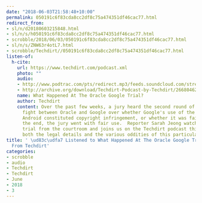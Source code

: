 ```yaml
---
date: "2018-06-03T21:58:48+10:00"
permalink: 050191c6f83cda8cc2df8c75a474351df46cac77.html
redirect_from:
- sl/n/d20180603215848.html
- sl/n/s/h050191c6f83cda8cc2df8c75a474351df46cac77.html
- scrobble/2018/06/03/050191c6f83cda8cc2df8c75a474351df46cac77.html
- sl/n/s/ZNW63r4otL7.html
- scrobble/Techdirt//050191c6f83cda8cc2df8c75a474351df46cac77.html
listen-of:
  h-cite:
    url: https://www.techdirt.com/podcast.xml
    photo: ""
    audio:
    - http://www.podtrac.com/pts/redirect.mp3/feeds.soundcloud.com/stream/266804621-techdirt-what-happened-at-the-oracle-google-trial.mp3
    - http://archive.org/download/Techdirt-Podcast-by-Techdirt/266804621-techdirt-what-happened-at-the-oracle-google-trial.mp3
    name: What Happened At The Oracle Google Trial?
    author: Techdirt
    content: Over the past few weeks, a jury heard the second round of the copyright
      fight between Oracle and Google over whether Google's use of the Java APIs in
      Android constituted copyright infringement, or whether it was fair use.  In
      the end, the jury went with fair use.  Reporter Sarah Jeong watched the entire
      trial from the courtroom and joins us on the Techdirt podcast this week to discuss
      both the legal details and the various oddities of this particular trial.
title: ' \ud83c\udfa7 Listened to What Happened At The Oracle Google Trial? by Techdirt
  From Techdirt'
categories:
- scrobble
- audio
- Techdirt
- Techdirt
- June
- 2018
- 3
---
```


